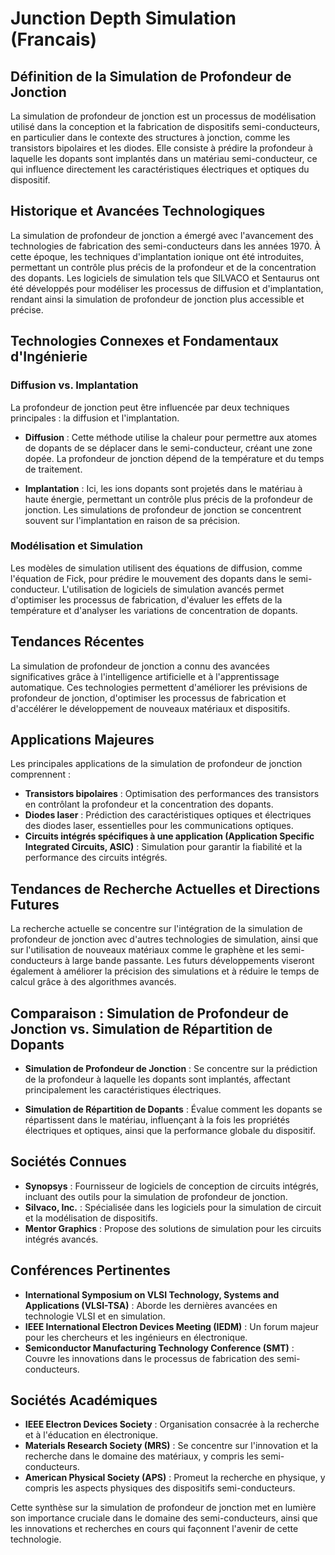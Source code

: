 # Junction Depth Simulation (Francais)

## Définition de la Simulation de Profondeur de Jonction

La simulation de profondeur de jonction est un processus de modélisation utilisé dans la conception et la fabrication de dispositifs semi-conducteurs, en particulier dans le contexte des structures à jonction, comme les transistors bipolaires et les diodes. Elle consiste à prédire la profondeur à laquelle les dopants sont implantés dans un matériau semi-conducteur, ce qui influence directement les caractéristiques électriques et optiques du dispositif.

## Historique et Avancées Technologiques

La simulation de profondeur de jonction a émergé avec l'avancement des technologies de fabrication des semi-conducteurs dans les années 1970. À cette époque, les techniques d'implantation ionique ont été introduites, permettant un contrôle plus précis de la profondeur et de la concentration des dopants. Les logiciels de simulation tels que SILVACO et Sentaurus ont été développés pour modéliser les processus de diffusion et d'implantation, rendant ainsi la simulation de profondeur de jonction plus accessible et précise.

## Technologies Connexes et Fondamentaux d'Ingénierie

### Diffusion vs. Implantation

La profondeur de jonction peut être influencée par deux techniques principales : la diffusion et l'implantation. 

- **Diffusion** : Cette méthode utilise la chaleur pour permettre aux atomes de dopants de se déplacer dans le semi-conducteur, créant une zone dopée. La profondeur de jonction dépend de la température et du temps de traitement.

- **Implantation** : Ici, les ions dopants sont projetés dans le matériau à haute énergie, permettant un contrôle plus précis de la profondeur de jonction. Les simulations de profondeur de jonction se concentrent souvent sur l'implantation en raison de sa précision.

### Modélisation et Simulation

Les modèles de simulation utilisent des équations de diffusion, comme l'équation de Fick, pour prédire le mouvement des dopants dans le semi-conducteur. L'utilisation de logiciels de simulation avancés permet d'optimiser les processus de fabrication, d'évaluer les effets de la température et d'analyser les variations de concentration de dopants.

## Tendances Récentes

La simulation de profondeur de jonction a connu des avancées significatives grâce à l'intelligence artificielle et à l'apprentissage automatique. Ces technologies permettent d'améliorer les prévisions de profondeur de jonction, d'optimiser les processus de fabrication et d'accélérer le développement de nouveaux matériaux et dispositifs.

## Applications Majeures

Les principales applications de la simulation de profondeur de jonction comprennent :

- **Transistors bipolaires** : Optimisation des performances des transistors en contrôlant la profondeur et la concentration des dopants.
- **Diodes laser** : Prédiction des caractéristiques optiques et électriques des diodes laser, essentielles pour les communications optiques.
- **Circuits intégrés spécifiques à une application (Application Specific Integrated Circuits, ASIC)** : Simulation pour garantir la fiabilité et la performance des circuits intégrés.

## Tendances de Recherche Actuelles et Directions Futures

La recherche actuelle se concentre sur l'intégration de la simulation de profondeur de jonction avec d'autres technologies de simulation, ainsi que sur l'utilisation de nouveaux matériaux comme le graphène et les semi-conducteurs à large bande passante. Les futurs développements viseront également à améliorer la précision des simulations et à réduire le temps de calcul grâce à des algorithmes avancés.

## Comparaison : Simulation de Profondeur de Jonction vs. Simulation de Répartition de Dopants

- **Simulation de Profondeur de Jonction** : Se concentre sur la prédiction de la profondeur à laquelle les dopants sont implantés, affectant principalement les caractéristiques électriques.
  
- **Simulation de Répartition de Dopants** : Évalue comment les dopants se répartissent dans le matériau, influençant à la fois les propriétés électriques et optiques, ainsi que la performance globale du dispositif.

## Sociétés Connues

- **Synopsys** : Fournisseur de logiciels de conception de circuits intégrés, incluant des outils pour la simulation de profondeur de jonction.
- **Silvaco, Inc.** : Spécialisée dans les logiciels pour la simulation de circuit et la modélisation de dispositifs.
- **Mentor Graphics** : Propose des solutions de simulation pour les circuits intégrés avancés.

## Conférences Pertinentes

- **International Symposium on VLSI Technology, Systems and Applications (VLSI-TSA)** : Aborde les dernières avancées en technologie VLSI et en simulation.
- **IEEE International Electron Devices Meeting (IEDM)** : Un forum majeur pour les chercheurs et les ingénieurs en électronique.
- **Semiconductor Manufacturing Technology Conference (SMT)** : Couvre les innovations dans le processus de fabrication des semi-conducteurs.

## Sociétés Académiques

- **IEEE Electron Devices Society** : Organisation consacrée à la recherche et à l'éducation en électronique.
- **Materials Research Society (MRS)** : Se concentre sur l'innovation et la recherche dans le domaine des matériaux, y compris les semi-conducteurs.
- **American Physical Society (APS)** : Promeut la recherche en physique, y compris les aspects physiques des dispositifs semi-conducteurs.

Cette synthèse sur la simulation de profondeur de jonction met en lumière son importance cruciale dans le domaine des semi-conducteurs, ainsi que les innovations et recherches en cours qui façonnent l'avenir de cette technologie.